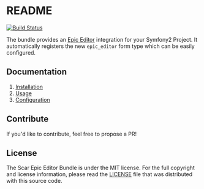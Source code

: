 # README

[![Build Status](https://secure.travis-ci.org/benjaminlazarecki/ScarEpicEditorBundle.png)](http://travis-ci.org/benjaminlazarecki/ScarEpicEditorBundle)

The bundle provides an [Epic Editor](http://oscargodson.github.io/EpicEditor/) integration for your Symfony2 Project. It automatically registers
the new `epic_editor` form type which can be easily configured.

## Documentation

 1. [Installation](http://github.com/benjaminlazarecki/ScarEpicEditorBundle/blob/master/Resources/doc/installation.md)
 2. [Usage](http://github.com/benjaminlazarecki/ScarEpicEditorBundle/blob/master/Resources/doc/usage.md)
 2. [Configuration](http://github.com/benjaminlazarecki/ScarEpicEditorBundle/blob/master/Resources/doc/configuration.md)

## Contribute

If you'd like to contribute, feel free to propose a PR!

## License

The Scar Epic Editor Bundle is under the MIT license. For the full copyright and license information, please read the
[LICENSE](https://github.com/benjaminlazarecki/ScarEpicEditorBundle/blob/master/LICENSE) file that was distributed with this
source code.
